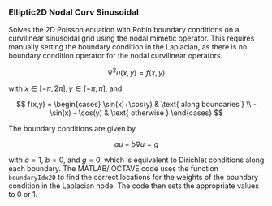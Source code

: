 ### Elliptic2D Nodal Curv Sinusoidal

Solves the 2D Poisson equation with Robin boundary conditions on a curvilinear sinusoidal grid using the nodal mimetic operator. This requires manually setting the boundary condition in the Laplacian, as there is no boundary condition operator for the nodal curvilinear operators.

$$
\nabla^2 u(x,y) = f(x,y)
$$

with $x\in[-\pi, 2\pi], y\in[-\pi, \pi]$, and

$$
f(x,y) = \begin{cases}
    \sin(x)+\cos(y) & \text{ along boundaries } \\
    -\sin(x) - \cos(y) & \text{ otherwise }
\end{cases}
$$

The boundary conditions are given by

$$
au + b\nabla u = g
$$

with $a=1$, $b=0$, and $g=0$, which is equivalent to Dirichlet conditions along each boundary.
The MATLAB/ OCTAVE code uses the function `boundaryIdx2D` to find the correct locations for the weights of the boundary condition in the Laplacian node. The code then sets the appropriate values to $0$ or $1$.